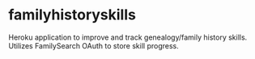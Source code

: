 # familyhistoryskills
Heroku application to improve and track genealogy/family history skills. Utilizes FamilySearch OAuth to store skill progress.
